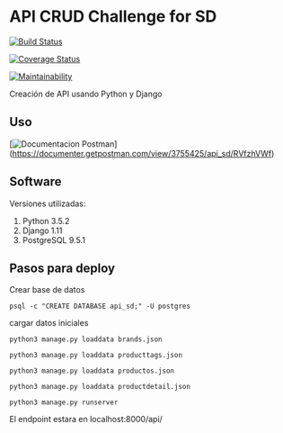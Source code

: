 # API CRUD Challenge for SD

[![Build Status](https://travis-ci.org/trekkerghost/api_sd.svg?branch=master)](https://travis-ci.org/trekkerghost/api_sd)

[![Coverage Status](https://coveralls.io/repos/github/trekkerghost/api_sd/badge.svg?branch=master)](https://coveralls.io/github/trekkerghost/api_sd?branch=master)

[![Maintainability](https://api.codeclimate.com/v1/badges/59aa134fde4a3901694b/maintainability)](https://codeclimate.com/github/trekkerghost/api_sd/maintainability)

Creación de API usando Python y Django

## Uso

[![Documentacion Postman](https://documenter.getpostman.com/view/3755425/api_sd/RVfzhVWf)]
(https://documenter.getpostman.com/view/3755425/api_sd/RVfzhVWf)

## Software
Versiones utilizadas:

1. Python 3.5.2
2. Django 1.11
3. PostgreSQL 9.5.1

## Pasos para deploy

Crear base de datos

`psql -c "CREATE DATABASE api_sd;" -U postgres`

cargar datos iniciales

`python3 manage.py loaddata brands.json`

`python3 manage.py loaddata producttags.json`

`python3 manage.py loaddata productos.json`

`python3 manage.py loaddata productdetail.json`

`python3 manage.py runserver`

El endpoint estara en localhost:8000/api/